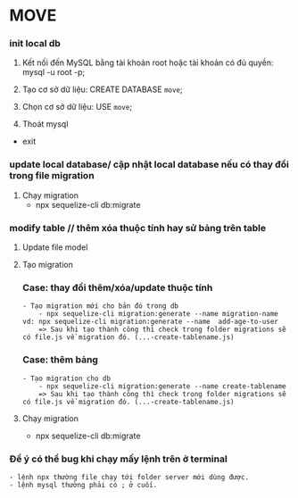 # MOVE

### init local db

1. Kết nối đến MySQL bằng tài khoản root hoặc tài khoản có đủ quyền:
   mysql -u root -p;

2. Tạo cơ sở dữ liệu:
   CREATE DATABASE `move`;

3. Chọn cơ sở dữ liệu:
   USE `move`;

4. Thoát mysql

- exit

### update local database/ cập nhật local database nếu có thay đổi trong file migration

1.  Chạy migration
    - npx sequelize-cli db:migrate

### modify table // thêm xóa thuộc tính hay sử bảng trên table

1.  Update file model
2.  Tạo migration

    ### Case: thay đổi thêm/xóa/update thuộc tính

        - Tạo migration mới cho bản đó trong db
            - npx sequelize-cli migration:generate --name migration-name
        vd: npx sequelize-cli migration:generate --name  add-age-to-user
            => Sau khi tạo thành công thì check trong folder migrations sẽ có file.js về migration đó. (...-create-tablename.js)

    ### Case: thêm bảng

        - Tạo migration cho db
            - npx sequelize-cli migration:generate --name create-tablename
            => Sau khi tạo thành công thì check trong folder migrations sẽ có file.js về migration đó. (...-create-tablename.js)

3.  Chạy migration
    - npx sequelize-cli db:migrate

### Để ý có thể bug khi chạy mấy lệnh trên ở terminal

    - lệnh npx thường file chạy tới folder server mới dùng được.
    - lệnh mysql thường phải có ; ở cuối.

